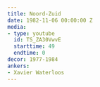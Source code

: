```yaml
---
title: Noord-Zuid
date: 1982-11-06 00:00:00 Z
media:
- type: youtube
  id: TS_ZA30VwvE
  starttime: 49
  endtime: 0
decor: 1977-1984
ankers:
- Xavier Waterloos
---
```


